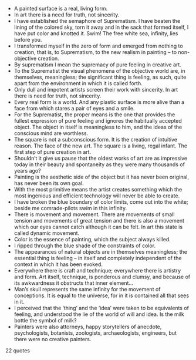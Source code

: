  - A painted surface is a real, living form.
 - In art there is a need for truth, not sincerity.
 - I have established the semaphore of Suprematism. I have beaten the lining of the colored sky, torn it away and in the sack that formed itself, I have put color and knotted it. Swim! The free white sea, infinity, lies before you.
 - I transformed myself in the zero of form and emerged from nothing to creation, that is, to Suprematism, to the new realism in painting – to non-objective creation.
 - By suprematism I mean the supremacy of pure feeling in creative art.
 - To the Suprematist the visual phenomena of the objective world are, in themselves, meaningless; the significant thing is feeling, as such, quite apart from the environment in which it is called forth.
 - Only dull and impotent artists screen their work with sincerity. In art there is need for truth, not sincerity.
 - Every real form is a world. And any plastic surface is more alive than a face from which stares a pair of eyes and a smile.
 - For the Suprematist, the proper means is the one that provides the fullest expression of pure feeling and ignores the habitually accepted object. The object in itself is meaningless to him, and the ideas of the conscious mind are worthless.
 - The square is not a subconscious form. It is the creation of intuitive reason. The face of the new art. The square is a living, regal infant. The first step of pure creation in art.
 - Shouldn’t it give us pause that the oldest works of art are as impressive today in their beauty and spontaneity as they were many thousands of years ago?
 - Painting is the aesthetic side of the object but it has never been original, has never been its own goal.
 - With the most primitive means the artist creates something which the most ingenious and efficient technology will never be able to create.
 - I have broken the blue boundary of color limits, come out into the white; beside me comrade-pilots swim in this infinity.
 - There is movement and movement. There are movements of small tension and movements of great tension and there is also a movement which our eyes cannot catch although it can be felt. In art this state is called dynamic movement.
 - Color is the essence of painting, which the subject always killed.
 - I ripped through the blue shade of the constraints of color.
 - The appearances of natural objects are in themselves meaningless; the essential thing is feeling – in itself and completely independent of the context in which it has been evoked.
 - Everywhere there is craft and technique; everywhere there is artistry and form. Art itself, technique, is ponderous and clumsy, and because of its awkwardness it obstructs that inner element...
 - Man’s skull represents the same infinity for the movement of conceptions. It is equal to the universe, for in it is contained all that sees in it.
 - I perceived that the ‘thing’ and the ‘idea’ were taken to be equivalents of feeling, and understood the lie of the world of will and idea. Is the milk bottle the symbol of milk?
 - Painters were also attorneys, happy storytellers of anecdote, psychologists, botanists, zoologists, archaeologists, engineers, but there were no creative painters.

22 quotes